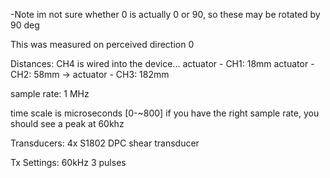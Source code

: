 -Note im not sure whether 0 is actually 0 or 90, so these may be rotated by 90 deg

This was measured on perceived direction 0 

Distances:
CH4 is wired into the device...
actuator - CH1: 18mm
actuator - CH2: 58mm
 -> actuator - CH3: 182mm

sample rate: 1 MHz

time scale is microseconds
[0-~800]
if you have the right sample rate, you should see a peak at 60khz

Transducers:
4x S1802 DPC shear transducer

Tx Settings: 60kHz 3 pulses
